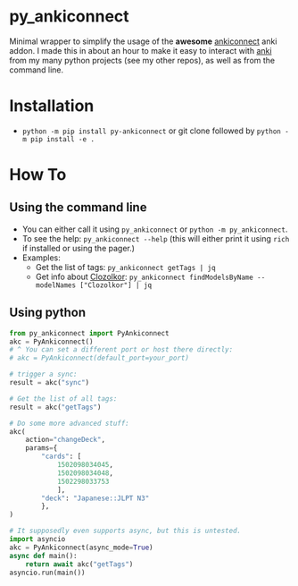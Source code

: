 
# py_ankiconnect
Minimal wrapper to simplify the usage of the **awesome** [ankiconnect](https://git.foosoft.net/alex/anki-connect) anki addon.
I made this in about an hour to make it easy to interact with [anki](https://ankitects.github.io/) from my many python projects (see my other repos), as well as from the command line.

# Installation
* `python -m pip install py-ankiconnect` or git clone followed by `python -m pip install -e .`

# How To
## Using the command line
* You can either call it using `py_ankiconnect` or `python -m py_ankiconnect`.
* To see the help: `py_ankiconnect --help` (this will either print it using `rich` if installed or using the pager.)
* Examples:
    * Get the list of tags: `py_ankiconnect getTags | jq`
    * Get info about [Clozolkor](https://github.com/thiswillbeyourgithub/Clozolkor): `py_ankiconnect findModelsByName --modelNames ["Clozolkor"] | jq`

## Using python
``` python
from py_ankiconnect import PyAnkiconnect
akc = PyAnkiconnect()
# ^ You can set a different port or host there directly:
# akc = PyAnkiconnect(default_port=your_port)

# trigger a sync:
result = akc("sync")

# Get the list of all tags:
result = akc("getTags")

# Do some more advanced stuff:
akc(
    action="changeDeck",
    params={
        "cards": [
            1502098034045,
            1502098034048,
            1502298033753
            ],
        "deck": "Japanese::JLPT N3"
        },
)

# It supposedly even supports async, but this is untested.
import asyncio
akc = PyAnkiconnect(async_mode=True)
async def main():
    return await akc("getTags")
asyncio.run(main())

```
